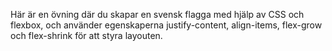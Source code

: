 Här är en övning där du skapar en svensk flagga med hjälp av CSS och flexbox,
och använder egenskaperna justify-content,
align-items, flex-grow och flex-shrink för att styra layouten.
